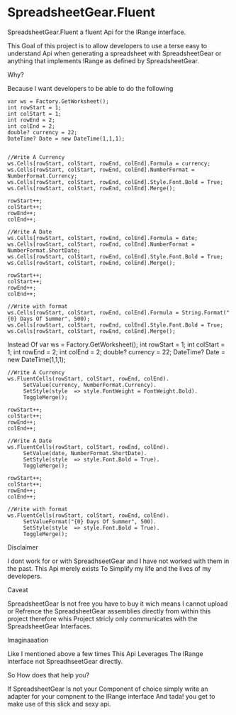 SpreadsheetGear.Fluent
======================

SpreadsheetGear.Fluent a fluent Api for the IRange interface. 

This Goal of this project is to allow developers to use a terse easy to understand Api when generating a spreadsheet with 
SpreadsheetGear or anything that implements IRange as defined by SpreadsheetGear.

Why?

Because I want developers to be able to do the following

  	var ws = Factory.GetWorksheet();
	int rowStart = 1;
	int colStart = 1;
	int rowEnd = 2;
	int colEnd = 2;
	double? currency = 22;
	DateTime? Date = new DateTime(1,1,1);
	

	//Write A Currency
	ws.Cells[rowStart, colStart, rowEnd, colEnd].Formula = currency;
	ws.Cells[rowStart, colStart, rowEnd, colEnd].NumberFormat = NumberFormat.Currency;
	ws.Cells[rowStart, colStart, rowEnd, colEnd].Style.Font.Bold = True;
	ws.Cells[rowStart, colStart, rowEnd, colEnd].Merge();	 
			
	rowStart++;
	colStart++;
	rowEnd++;
	colEnd++;
	
	//Write A Date 
	ws.Cells[rowStart, colStart, rowEnd, colEnd].Formula = date;
	ws.Cells[rowStart, colStart, rowEnd, colEnd].NumberFormat = NumberFormat.ShortDate;
	ws.Cells[rowStart, colStart, rowEnd, colEnd].Style.Font.Bold = True;
	ws.Cells[rowStart, colStart, rowEnd, colEnd].Merge();	
	
	rowStart++;
	colStart++;
	rowEnd++;
	colEnd++;
	
	//Write with format 
	ws.Cells[rowStart, colStart, rowEnd, colEnd].Formula = String.Format("{0} Days Of Summer", 500);
	ws.Cells[rowStart, colStart, rowEnd, colEnd].Style.Font.Bold = True;
	ws.Cells[rowStart, colStart, rowEnd, colEnd].Merge();	
	
	
Instead Of
	var ws = Factory.GetWorksheet();
	int rowStart = 1;
	int colStart = 1;
	int rowEnd = 2;
	int colEnd = 2;
	double? currency = 22;
	DateTime? Date = new DateTime(1,1,1);
	
	//Write A Currency
	ws.FluentCells(rowStart, colStart, rowEnd, colEnd).
		 SetValue(currency, NumberFormat.Currency).
		 SetStyle(style  => style.FontWeight = FontWeight.Bold).
		 ToggleMerge();

	rowStart++;
	colStart++;
	rowEnd++;
	colEnd++;
	
	//Write A Date 
	ws.FluentCells(rowStart, colStart, rowEnd, colEnd).
		 SetValue(date, NumberFormat.ShortDate).
		 SetStyle(style  => style.Font.Bold = True).
		 ToggleMerge();
	
	rowStart++;
	colStart++;
	rowEnd++;
	colEnd++;
	
	//Write with format 
	ws.FluentCells(rowStart, colStart, rowEnd, colEnd).
		 SetValueFormat("{0} Days Of Summer", 500).
		 SetStyle(style  => style.Font.Bold = True).
		 ToggleMerge();

Disclaimer 

I dont work for or with SpreadhseetGear and I have not worked with them in the past.
This Api merely exists To Simplify my life and the lives of my developers.

Caveat 

SpreadsheetGear Is not free you have to buy it wich means I cannot upload or Refrence the SpreadsheetGear 
assemblies directly from within this project therefore whis Project stricly only communicates with the SpreadsheetGear 
Interfaces.

Imaginaaation 

Like I mentioned above a few times This Api Leverages The IRange interface not SpreadhseetGear directly. 

So How does that help you?

If SpreadsheetGear Is not your Component of choice simply write an adapter for your compnent to the IRange interface
And tada! you get to make use of this slick and sexy api.

